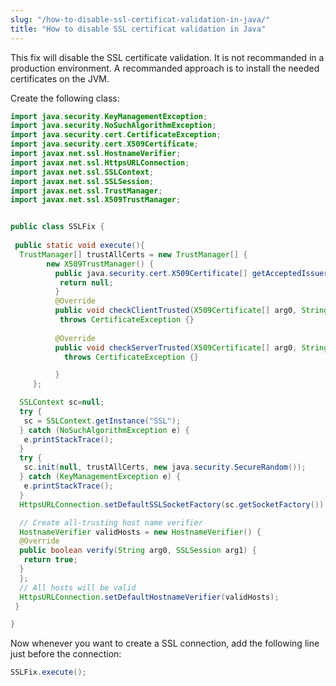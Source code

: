 ```yaml
---
slug: "/how-to-disable-ssl-certificat-validation-in-java/"
title: "How to disable SSL certificat validation in Java"
---
```


This fix will disable the SSL certificate validation. It is not recommanded in a production environment. A recommanded approach is to install the needed certificates on the JVM.


Create the following class:

```java
import java.security.KeyManagementException;
import java.security.NoSuchAlgorithmException;
import java.security.cert.CertificateException;
import java.security.cert.X509Certificate;
import javax.net.ssl.HostnameVerifier;
import javax.net.ssl.HttpsURLConnection;
import javax.net.ssl.SSLContext;
import javax.net.ssl.SSLSession;
import javax.net.ssl.TrustManager;
import javax.net.ssl.X509TrustManager;


public class SSLFix {
 
 public static void execute(){
  TrustManager[] trustAllCerts = new TrustManager[] {
        new X509TrustManager() {
          public java.security.cert.X509Certificate[] getAcceptedIssuers() {
           return null;
          }
          @Override
          public void checkClientTrusted(X509Certificate[] arg0, String arg1)
           throws CertificateException {}
 
          @Override
          public void checkServerTrusted(X509Certificate[] arg0, String arg1)
            throws CertificateException {}

          }
     };

  SSLContext sc=null;
  try {
   sc = SSLContext.getInstance("SSL");
  } catch (NoSuchAlgorithmException e) {
   e.printStackTrace();
  }
  try {
   sc.init(null, trustAllCerts, new java.security.SecureRandom());
  } catch (KeyManagementException e) {
   e.printStackTrace();
  }
  HttpsURLConnection.setDefaultSSLSocketFactory(sc.getSocketFactory());

  // Create all-trusting host name verifier
  HostnameVerifier validHosts = new HostnameVerifier() {
  @Override
  public boolean verify(String arg0, SSLSession arg1) {
   return true;
  }
  };
  // All hosts will be valid
  HttpsURLConnection.setDefaultHostnameVerifier(validHosts);
 }

}
```

Now whenever you want to create a SSL connection, add the following line just before the connection:

```java
SSLFix.execute();
```

